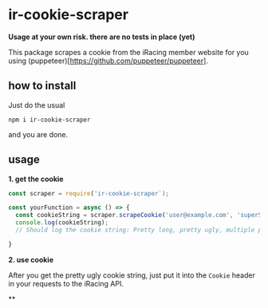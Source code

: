 # ir-cookie-scraper

**Usage at your own risk. there are no tests in place (yet)**

This package scrapes a cookie from the iRacing member website for you using (puppeteer)[https://github.com/puppeteer/puppeteer].

## how to install
Just do the usual

`npm i ir-cookie-scraper`

and you are done.

## usage

**1. get the cookie**

```js
const scraper = require('ir-cookie-scraper`);

const yourFunction = async () => {
  const cookieString = scraper.scrapeCookie('user@example.com', 'superSecretPassword');
  console.log(cookieString);
  // Should log the cookie string: Pretty long, pretty ugly, multiple parts separated by ";"

}
```

**2. use cookie**

After you get the pretty ugly cookie string, just put it into the `Cookie` header in your requests to the iRacing API.

**